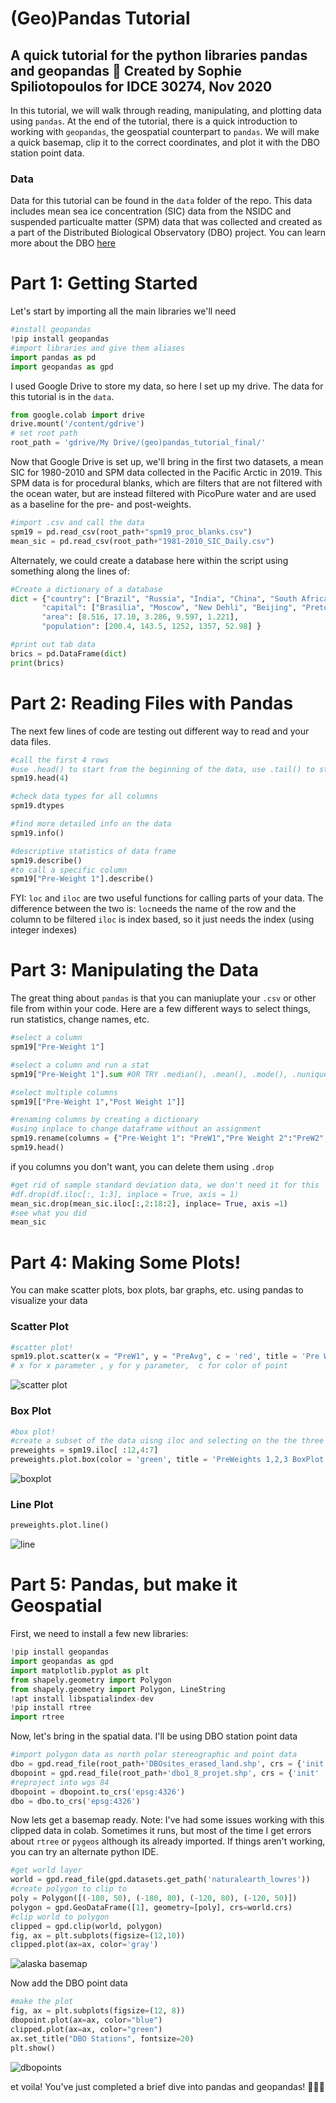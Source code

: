 # (Geo)Pandas Tutorial
A quick tutorial for the python libraries pandas and geopandas 🐼
Created by Sophie Spiliotopoulos for IDCE 30274, Nov 2020
---
In this tutorial, we will walk through reading, manipulating, and plotting data using `pandas`. At the end of the tutorial, there is a quick introduction to working with `geopandas`, the geospatial counterpart to `pandas`. We will make a quick basemap, clip it to the correct coordinates, and plot it with the DBO station point data. 

### Data 
Data for this tutorial can be found in the `data` folder of the repo. This data includes mean sea ice concentration (SIC) data from the NSIDC and suspended particualte matter (SPM) data that was collected and created as a part of the Distributed Biological Observatory (DBO) project. You can learn more about the DBO [here](https://dbo.cbl.umces.edu) 

# Part 1: Getting Started 
Let's start by importing all the main libraries we'll need
```python
#install geopandas
!pip install geopandas 
#import libraries and give them aliases
import pandas as pd
import geopandas as gpd
```
I used Google Drive to store my data, so here I set up my drive. The data for this tutorial is in the `data`. 
```python 
from google.colab import drive 
drive.mount('/content/gdrive') 
# set root path
root_path = 'gdrive/My Drive/(geo)pandas_tutorial_final/' 
```
Now that Google Drive is set up, we'll bring in the first two datasets, a mean SIC for 1980-2010 and SPM data collected in the Pacific Arctic in 2019. 
This SPM data is for procedural blanks, which are filters that are not filtered with the ocean water, but are instead filtered with PicoPure water and are used as a baseline for the pre- and post-weights. 
```python 
#import .csv and call the data 
spm19 = pd.read_csv(root_path+"spm19_proc_blanks.csv")
mean_sic = pd.read_csv(root_path+"1981-2010_SIC_Daily.csv")
```
Alternately, we could create a database here within the script using something along the lines of: 
```python 
#Create a dictionary of a database 
dict = {"country": ["Brazil", "Russia", "India", "China", "South Africa"],
       "capital": ["Brasilia", "Moscow", "New Dehli", "Beijing", "Pretoria"],
       "area": [8.516, 17.10, 3.286, 9.597, 1.221],
       "population": [200.4, 143.5, 1252, 1357, 52.98] }

#print out tab data 
brics = pd.DataFrame(dict)
print(brics)
```
# Part 2: Reading Files with Pandas
The next few lines of code are testing out different way to read and your data files. 
```python
#call the first 4 rows
#use .head() to start from the beginning of the data, use .tail() to start at the end 
spm19.head(4)

#check data types for all columns 
spm19.dtypes 

#find more detailed info on the data 
spm19.info()

#descriptive statistics of data frame 
spm19.describe()
#to call a specific column
spm19["Pre-Weight 1"].describe()
```
FYI: `loc` and `iloc` are two useful functions for calling parts of your data. The difference between the two is:
`loc`needs the name of the row and the column to be filtered
`iloc` is index based, so it just needs the index (using integer indexes)

# Part 3: Manipulating the Data
The great thing about `pandas` is that you can maniuplate your `.csv` or other file from within your code. Here are a few different ways to select things, run statistics, change names, etc. 
```python
#select a column
spm19["Pre-Weight 1"]

#select a column and run a stat
spm19["Pre-Weight 1"].sum #OR TRY .median(), .mean(), .mode(), .nunique() for numner of unique entries, .max(), .min()

#select multiple columns 
spm19[["Pre-Weight 1","Post Weight 1"]]

#renaming columns by creating a dictionary 
#using inplace to change dataframe without an assignment
spm19.rename(columns = {"Pre-Weight 1": "PreW1","Pre Weight 2":"PreW2","Pre-Weight 3": "PreW3","Average":"PreAvg","Post Weight 1": "PostW1","Post Weight 2": "PostW2","Post Weight 3": "PostW3","Post-Average":"PostAvg"},inplace = True)
spm19.head()
```
if you columns you don't want, you can delete them using `.drop`
```python
#get rid of sample standard deviation data, we don't need it for this 
#df.drop(df.iloc[:, 1:3], inplace = True, axis = 1) 
mean_sic.drop(mean_sic.iloc[:,2:18:2], inplace= True, axis =1)
#see what you did 
mean_sic
```
# Part 4: Making Some Plots! 
You can make scatter plots, box plots, bar graphs, etc. using pandas to visualize your data 
### Scatter Plot
```python 
#scatter plot! 
spm19.plot.scatter(x = "PreW1", y = "PreAvg", c = 'red', title = 'Pre Weight 1 and PreW Average') 
# x for x parameter , y for y parameter,  c for color of point 
```
![scatter plot](images/scatterplot.png)
### Box Plot
```python
#box plot!
#create a subset of the data uisng iloc and selecting on the the three pre-weight columns
preweights = spm19.iloc[ :12,4:7]
preweights.plot.box(color = 'green', title = 'PreWeights 1,2,3 BoxPlot')
```
![boxplot](images/boxplot.png)
### Line Plot
```python
preweights.plot.line()
```
![line](images/lineplot.png)

# Part 5: Pandas, but make it Geospatial
First, we need to install a few new libraries: 
```python
!pip install geopandas
import geopandas as gpd
import matplotlib.pyplot as plt
from shapely.geometry import Polygon
from shapely.geometry import Polygon, LineString
!apt install libspatialindex-dev
!pip install rtree
import rtree
```
Now, let's bring in the spatial data. I'll be using DBO station point data 

```python
#import polygon data as north polar stereographic and point data 
dbo = gpd.read_file(root_path+'DBOsites_erased_land.shp', crs = {'init' :'epsg:3413'})
dbopoint = gpd.read_file(root_path+'dbo1_8_projet.shp', crs = {'init' :'epsg:3476'})
#reproject into wgs 84
dbopoint = dbopoint.to_crs('epsg:4326')
dbo = dbo.to_crs('epsg:4326')
```
Now lets get a basemap ready. 
Note: I've had some issues working with this clipped data in colab. Sometimes it runs, but most of the time I get errors about `rtree` or `pygeos` although its already imported. If things aren't working, you can try an alternate python IDE. 
```python
#get world layer 
world = gpd.read_file(gpd.datasets.get_path('naturalearth_lowres'))
#create polygon to clip to 
poly = Polygon([(-180, 50), (-180, 80), (-120, 80), (-120, 50)])
polygon = gpd.GeoDataFrame([1], geometry=[poly], crs=world.crs)
#clip world to polygon 
clipped = gpd.clip(world, polygon)
fig, ax = plt.subplots(figsize=(12,10))
clipped.plot(ax=ax, color='gray')
```
![alaska basemap](images/basemap.png)

Now add the DBO point data
```python
#make the plot
fig, ax = plt.subplots(figsize=(12, 8))
dbopoint.plot(ax=ax, color="blue")
clipped.plot(ax=ax, color="green")
ax.set_title("DBO Stations", fontsize=20)
plt.show()
```
![dbopoints](images/dbomap.png)

et voila! You've just completed a brief dive into pandas and geopandas! 🎉🎉🎉
